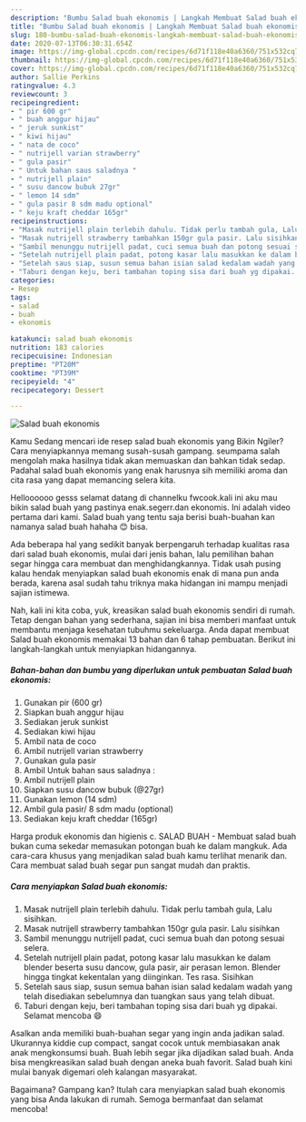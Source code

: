 ```yaml
---
description: "Bumbu Salad buah ekonomis | Langkah Membuat Salad buah ekonomis Yang Enak Banget"
title: "Bumbu Salad buah ekonomis | Langkah Membuat Salad buah ekonomis Yang Enak Banget"
slug: 180-bumbu-salad-buah-ekonomis-langkah-membuat-salad-buah-ekonomis-yang-enak-banget
date: 2020-07-13T06:30:31.654Z
image: https://img-global.cpcdn.com/recipes/6d71f118e40a6360/751x532cq70/salad-buah-ekonomis-foto-resep-utama.jpg
thumbnail: https://img-global.cpcdn.com/recipes/6d71f118e40a6360/751x532cq70/salad-buah-ekonomis-foto-resep-utama.jpg
cover: https://img-global.cpcdn.com/recipes/6d71f118e40a6360/751x532cq70/salad-buah-ekonomis-foto-resep-utama.jpg
author: Sallie Perkins
ratingvalue: 4.3
reviewcount: 3
recipeingredient:
- " pir 600 gr"
- " buah anggur hijau"
- " jeruk sunkist"
- " kiwi hijau"
- " nata de coco"
- " nutrijell varian strawberry"
- " gula pasir"
- " Untuk bahan saus saladnya "
- " nutrijell plain"
- " susu dancow bubuk 27gr"
- " lemon 14 sdm"
- " gula pasir 8 sdm madu optional"
- " keju kraft cheddar 165gr"
recipeinstructions:
- "Masak nutrijell plain terlebih dahulu. Tidak perlu tambah gula, Lalu sisihkan."
- "Masak nutrijell strawberry tambahkan 150gr gula pasir. Lalu sisihkan"
- "Sambil menunggu nutrijell padat, cuci semua buah dan potong sesuai selera."
- "Setelah nutrijell plain padat, potong kasar lalu masukkan ke dalam blender beserta susu dancow, gula pasir, air perasan lemon. Blender hingga tingkat kekentalan yang diinginkan. Tes rasa. Sisihkan"
- "Setelah saus siap, susun semua bahan isian salad kedalam wadah yang telah disediakan sebelumnya dan tuangkan saus yang telah dibuat."
- "Taburi dengan keju, beri tambahan toping sisa dari buah yg dipakai. Selamat mencoba 😄"
categories:
- Resep
tags:
- salad
- buah
- ekonomis

katakunci: salad buah ekonomis 
nutrition: 183 calories
recipecuisine: Indonesian
preptime: "PT20M"
cooktime: "PT39M"
recipeyield: "4"
recipecategory: Dessert

---
```



![Salad buah ekonomis](https://img-global.cpcdn.com/recipes/6d71f118e40a6360/751x532cq70/salad-buah-ekonomis-foto-resep-utama.jpg)

Kamu Sedang mencari ide resep salad buah ekonomis yang Bikin Ngiler? Cara menyiapkannya memang susah-susah gampang. seumpama salah mengolah maka hasilnya tidak akan memuaskan dan bahkan tidak sedap. Padahal salad buah ekonomis yang enak harusnya sih memiliki aroma dan cita rasa yang dapat memancing selera kita.

Helloooooo gesss selamat datang di channelku fwcook.kali ini aku mau bikin salad buah yang pastinya enak.segerr.dan ekonomis. Ini adalah video pertama dari kami. Salad buah yang tentu saja berisi buah-buahan kan namanya salad buah hahaha 😊 bisa.

Ada beberapa hal yang sedikit banyak berpengaruh terhadap kualitas rasa dari salad buah ekonomis, mulai dari jenis bahan, lalu pemilihan bahan segar hingga cara membuat dan menghidangkannya. Tidak usah pusing kalau hendak menyiapkan salad buah ekonomis enak di mana pun anda berada, karena asal sudah tahu triknya maka hidangan ini mampu menjadi sajian istimewa.


Nah, kali ini kita coba, yuk, kreasikan salad buah ekonomis sendiri di rumah. Tetap dengan bahan yang sederhana, sajian ini bisa memberi manfaat untuk membantu menjaga kesehatan tubuhmu sekeluarga. Anda dapat membuat Salad buah ekonomis memakai 13 bahan dan 6 tahap pembuatan. Berikut ini langkah-langkah untuk menyiapkan hidangannya.

<!--inarticleads1-->

##### Bahan-bahan dan bumbu yang diperlukan untuk pembuatan Salad buah ekonomis:

1. Gunakan  pir (600 gr)
1. Siapkan  buah anggur hijau
1. Sediakan  jeruk sunkist
1. Sediakan  kiwi hijau
1. Ambil  nata de coco
1. Ambil  nutrijell varian strawberry
1. Gunakan  gula pasir
1. Ambil  Untuk bahan saus saladnya :
1. Ambil  nutrijell plain
1. Siapkan  susu dancow bubuk (@27gr)
1. Gunakan  lemon (14 sdm)
1. Ambil  gula pasir/ 8 sdm madu (optional)
1. Sediakan  keju kraft cheddar (165gr)


Harga produk ekonomis dan higienis c. SALAD BUAH - Membuat salad buah bukan cuma sekedar memasukan potongan buah ke dalam mangkuk. Ada cara-cara khusus yang menjadikan salad buah kamu terlihat menarik dan. Cara membuat salad buah segar pun sangat mudah dan praktis. 

<!--inarticleads2-->

##### Cara menyiapkan Salad buah ekonomis:

1. Masak nutrijell plain terlebih dahulu. Tidak perlu tambah gula, Lalu sisihkan.
1. Masak nutrijell strawberry tambahkan 150gr gula pasir. Lalu sisihkan
1. Sambil menunggu nutrijell padat, cuci semua buah dan potong sesuai selera.
1. Setelah nutrijell plain padat, potong kasar lalu masukkan ke dalam blender beserta susu dancow, gula pasir, air perasan lemon. Blender hingga tingkat kekentalan yang diinginkan. Tes rasa. Sisihkan
1. Setelah saus siap, susun semua bahan isian salad kedalam wadah yang telah disediakan sebelumnya dan tuangkan saus yang telah dibuat.
1. Taburi dengan keju, beri tambahan toping sisa dari buah yg dipakai. Selamat mencoba 😄


Asalkan anda memiliki buah-buahan segar yang ingin anda jadikan salad. Ukurannya kiddie cup compact, sangat cocok untuk membiasakan anak anak mengkonsumsi buah. Buah lebih segar jika dijadikan salad buah. Anda bisa mengkreasikan salad buah dengan aneka buah favorit. Salad buah kini mulai banyak digemari oleh kalangan masyarakat. 

Bagaimana? Gampang kan? Itulah cara menyiapkan salad buah ekonomis yang bisa Anda lakukan di rumah. Semoga bermanfaat dan selamat mencoba!
